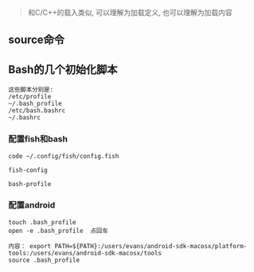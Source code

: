 > 和C/C++的载入类似, 可以理解为加载定义, 也可以理解为加载内容

## source命令


## Bash的几个初始化脚本
```
这些脚本分别是:
/etc/profile
~/.bash_profile
/etc/bash.bashrc
~/.bashrc
```

### 配置fish和bash
```
code ~/.config/fish/config.fish

fish-config

bash-profile
```

### 配置android
```
touch .bash_profile   
open -e .bash_profile  点回车

内容： export PATH=${PATH}:/users/evans/android-sdk-macosx/platform-tools:/users/evans/android-sdk-macosx/tools
source .bash_profile
```


